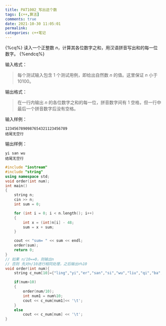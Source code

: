 ```yaml
---
title: PAT1002_写出这个数
tags: [c++,算法]
comments: true
date: 2021-10-30 11:05:01
permalink:
categories: c++笔记
---
```

{%cq%}
    读入一个正整数 *n*，计算其各位数字之和，用汉语拼音写出和的每一位数字。
{%endcq%}
<!-- more -->
输入格式：

>  每个测试输入包含 1 个测试用例，即给出自然数 *n* 的值。这里保证 *n* 小于 10100。

输出格式：

>  在一行内输出 *n* 的各位数字之和的每一位，拼音数字间有 1 空格，但一行中最后一个拼音数字后没有空格。

输入样例：

```in
1234567890987654321123456789
结尾无空行
```

输出样例：

```out
yi san wu
结尾无空行
```

```c++
#include "iostream"
#include "string"
using namespace std;
void order(int num);
int main()
{
    string n;
    cin >> n;
    int sum = 0;

    for (int i = 0; i < n.length(); i++)
    {
        int x = (int)n[i] - 48;
        sum = x + sum;
    }

    cout << "sum= " << sum << endl;
    order(sum);
    return 0;
}
// 如果 n/10==0，则输出n
// 否则 先对n/10进行相同处理，之后输出n%10
void order(int num){
    string c_num[10]={"ling","yi","er","san","si","wu","liu","qi","ba","jiu"};

    if(num>10)
    {
        order(num/10);
        int num1 = num%10;
        cout << c_num[num1]<< '\t';
    }  
    else
        cout << c_num[num] << '\t';
}
```

